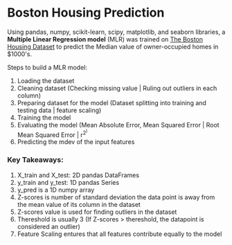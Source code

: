 # Boston Housing Prediction

Using pandas, numpy, scikit-learn, scipy, matplotlib, and seaborn libraries, a **Multiple Linear Regression model** (MLR) was trained on [The Boston Housing Dataset](https://www.cs.toronto.edu/~delve/data/boston/bostonDetail.html) to predict the Median value of owner-occupied homes in $1000's.

Steps to build a MLR model:
1. Loading the dataset
2. Cleaning dataset (Checking missing value | Ruling out outliers in each column)
3. Preparing dataset for the model (Dataset splitting into training and testing data | feature scaling)
4. Training the model
5. Evaluating the model (Mean Absolute Error, Mean Squared Error | Root Mean Squared Error | r<sup>2<sup>)
6. Predicting the mdev of the input features


### Key Takeaways:
1. X_train and X_test: 2D pandas DataFrames
2. y_train and y_test: 1D pandas Series
3. y_pred is a 1D numpy array
4. Z-scores is number of standard deviation the data point is away from the mean value of its column in the dataset
5. Z-scores value is used for finding outliers in the dataset
6. Thereshold is usually 3 (If Z-scores > thereshold, the datapoint is considered an outlier)
7. Feature Scaling entures that all features contribute equally to the model
   
